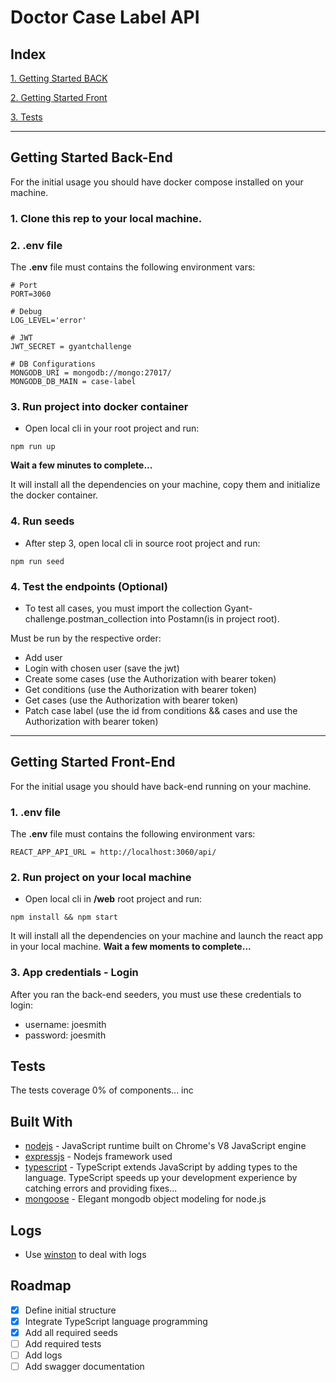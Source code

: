 # Doctor Case Label API

## Index

[1. Getting Started BACK](#markdown-header-back)

[2. Getting Started Front](#markdown-header-front)

[3. Tests](#markdown-header-tests)

----


## Getting Started Back-End

For the initial usage you should have docker compose installed on your machine.

### 1. Clone this rep to your local machine.

### 2. **.env** file

The **.env** file must contains the following environment vars:

```env
# Port
PORT=3060

# Debug
LOG_LEVEL='error'

# JWT
JWT_SECRET = gyantchallenge

# DB Configurations
MONGODB_URI = mongodb://mongo:27017/
MONGODB_DB_MAIN = case-label
```

### 3. Run project into docker container
- Open local cli in your root project and run:

```nodejs
npm run up
```
**Wait a few minutes to complete...**

It will install all the dependencies on your machine, copy them and initialize the docker container.

### 4. Run seeds
- After step 3, open local cli in source root project and run:

```nodejs
npm run seed
```

### 4. Test the endpoints (Optional)
- To test all cases, you must import the collection Gyant-challenge.postman_collection into Postamn(is in project root).

Must be run by the respective order:
- Add user
- Login with chosen user (save the jwt)
- Create some cases (use the Authorization with bearer token)
- Get conditions (use the Authorization with bearer token)
- Get cases (use the Authorization with bearer token)
- Patch case label (use the id from conditions && cases and use the Authorization with bearer token)

----

## Getting Started Front-End

For the initial usage you should have back-end running on your machine.

### 1. **.env** file

The **.env** file must contains the following environment vars:

```env
REACT_APP_API_URL = http://localhost:3060/api/
```

### 2. Run project on your local machine
- Open local cli in **/web** root project and run:

```nodejs
npm install && npm start
```
It will install all the dependencies on your machine and launch the react app in your local machine.
**Wait a few moments to complete...**


### 3. App credentials - Login
  After you ran the back-end seeders, you must use these credentials to login:
- username: joesmith
- password: joesmith


## Tests

The tests coverage 0% of components... inc

## Built With

* [nodejs](https://nodejs.org/en/) - JavaScript runtime built on Chrome's V8 JavaScript engine
* [expressjs](https://expressjs.com/) - Nodejs framework used
* [typescript](https://www.typescriptlang.org/) - TypeScript extends JavaScript by adding types to the language. TypeScript speeds up your development experience by catching errors and providing fixes...
* [mongoose](https://mongoosejs.com/) - Elegant mongodb object modeling for node.js
## Logs

* Use [winston](https://www.npmjs.com/package/winston) to deal with logs  

## Roadmap

* [x] Define initial structure
* [x] Integrate TypeScript language programming
* [x] Add all required seeds
* [ ] Add required tests
* [ ] Add logs
* [ ] Add swagger documentation
